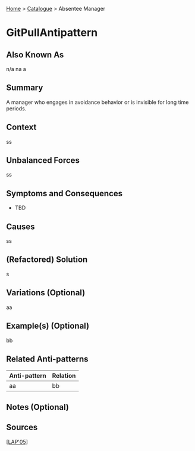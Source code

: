 [Home](../README.md) > [Catalogue](../Antipatterns_catalogue.md) > Absentee Manager


# GitPullAntipattern

## Also Known As

n/a na a

## Summary

A manager who engages in avoidance behavior or is invisible for long time periods.


## Context

ss


## Unbalanced Forces

ss


## Symptoms and Consequences

- TBD


## Causes

ss


## (Refactored) Solution

s


## Variations (Optional)

aa


## Example(s) (Optional)

bb


## Related Anti-patterns

|Anti-pattern|Relation|
|---|---|
|aa|bb


## Notes (Optional)



## Sources

[[LAP'05]](../References.md)

